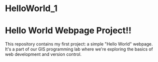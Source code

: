 # HelloWorld_1


# Hello World Webpage Project!!

 This repository contains my first project: a simple "Hello World" webpage. 
 It's a part of our GIS programming lab where we're exploring the basics of web development and version control. 
